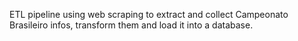 ETL pipeline using web scraping to extract and collect Campeonato Brasileiro infos, transform them and load it into a database.
